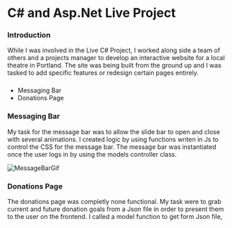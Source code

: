 <h1>C# and Asp.Net Live Project</h1>


<h3>Introduction</h3
  
While I was involved in the Live C# Project, I worked along side a team of others and a projects manager to develop an interactive website for a local theatre in Portland. The site was being built from the ground up and I was tasked to add specific features or redesign certain pages entirely.

<h3></h3>

<ul>
  <li>Messaging Bar</li>
  <li>Donations Page</li>
</ul>

  
<h3>Messaging Bar</h3>

My task for the message bar was to allow the slide bar to open and close with several animations. I created logic by using functions writen in Js to control the CSS for the message bar. The message bar was instantiated once the user logs in by using the models controller class. 

![MessageBarGif](https://user-images.githubusercontent.com/70779414/107283613-78497380-6a11-11eb-8c6e-3319e7f42467.gif)

<h3>Donations Page</h3>

The donations page was completly none functional. My task were to grab current and future donation goals from a Json file in order to present them to the user on the frontend. I called a model function to get form Json file, 
